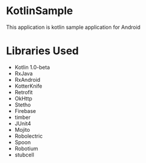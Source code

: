 # KotlinSample
This application is kotlin sample application for Android

# Libraries Used
- Kotlin 1.0-beta
- RxJava
- RxAndroid
- KotterKnife
- Retrofit
- OkHttp
- Stetho
- Firebase
- timber
- JUnit4
- Mojito
- Robolectric
- Spoon
- Robotium
- stubcell
